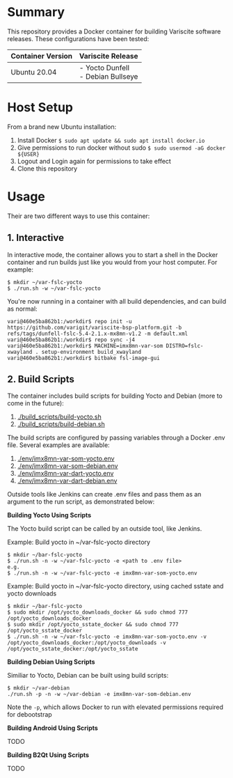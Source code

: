 # Summary

This repository provides a Docker container for building Variscite software releases. These configurations have been tested:

| Container Version | Variscite Release                     |
|--------------------|--------------------------------------|
| Ubuntu 20.04       | - Yocto Dunfell<br>- Debian Bullseye |

# Host Setup

From a brand new Ubuntu installation:

1. Install Docker `$ sudo apt update && sudo apt install docker.io`
2. Give permissions to run docker without sudo `$ sudo usermod -aG docker ${USER}`
3. Logout and Login again for permissions to take effect
4. Clone this repository

# Usage

Their are two different ways to use this container:

## 1. Interactive

In interactive mode, the container allows you to start a shell in the Docker container and run builds just like you would from your host computer. For example:

```
$ mkdir ~/var-fslc-yocto
$ ./run.sh -w ~/var-fslc-yocto
```
You're now running in a container with all build dependencies, and can build as normal:
```
vari@460e5ba862b1:/workdir$ repo init -u https://github.com/varigit/variscite-bsp-platform.git -b refs/tags/dunfell-fslc-5.4-2.1.x-mx8mn-v1.2 -m default.xml
vari@460e5ba862b1:/workdir$ repo sync -j4
vari@460e5ba862b1:/workdir$ MACHINE=imx8mn-var-som DISTRO=fslc-xwayland . setup-environment build_xwayland
vari@460e5ba862b1:/workdir$ bitbake fsl-image-gui
```

## 2. Build Scripts

The container includes build scripts for building Yocto and Debian (more to come in the future):

1. [./build_scripts/build-yocto.sh](./build_scripts/build-yocto.sh)
2. [./build_scripts/build-debian.sh](./build_scripts/build-debian.sh)

The build scripts are configured by passing variables through a Docker .env file. Several examples are available:

1. [./env/imx8mn-var-som-yocto.env](./env/imx8mn-var-som-yocto.env)
2. [./env/imx8mn-var-som-debian.env](./env/imx8mn-var-som-debian.env)
3. [./env/imx8mn-var-dart-yocto.env](./env/imx8mm-var-dart-yocto.env)
4. [./env/imx8mn-var-dart-debian.env](./env/imx8mm-var-dart-debian.env)

Outside tools like Jenkins can create .env files and pass them as an argument to the run script, as demonstrated below:

**Building Yocto Using Scripts**

The Yocto build script can be called by an outside tool, like Jenkins.

Example: Build yocto in ~/var-fslc-yocto directory
```
$ mkdir ~/bar-fslc-yocto
$ ./run.sh -n -w ~/var-fslc-yocto -e <path to .env file>
e.g.
$ ./run.sh -n -w ~/var-fslc-yocto -e imx8mn-var-som-yocto.env
```

Example: Build yocto in ~/var-fslc-yocto directory, using cached sstate and yocto downloads
```
$ mkdir ~/bar-fslc-yocto
$ sudo mkdir /opt/yocto_downloads_docker && sudo chmod 777 /opt/yocto_downloads_docker
$ sudo mkdir /opt/yocto_sstate_docker && sudo chmod 777 /opt/yocto_sstate_docker
$ ./run.sh -n -w ~/var-fslc-yocto -e imx8mn-var-som-yocto.env -v /opt/yocto_downloads_docker:/opt/yocto_downloads -v /opt/yocto_sstate_docker:/opt/yocto_sstate
```

**Building Debian Using Scripts**

Similiar to Yocto, Debian can be built using build scripts:

```
$ mkdir ~/var-debian
./run.sh -p -n -w ~/var-debian -e imx8mn-var-som-debian.env
```

Note the `-p`, which allows Docker to run with elevated permissions required for debootstrap

**Building Android Using Scripts**

TODO

**Building B2Qt Using Scripts**

TODO
